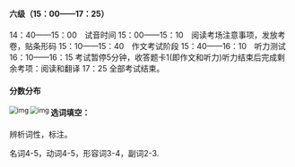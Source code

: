 #### 六级（15：00——17：25）

14：40——15：00　试音时间
15：00——15：10　阅读考场注意事项，发放考卷，贴条形码
15：10——15：40　作文考试阶段
15：40——16：10　听力测试
16：10——16：15  考试暂停5分钟，收答题卡1(即作文和听力)听力结束后完成剩余考项：阅读和翻译
17：25 全部考试结束。  

#### 分数分布

<img src="https://n1image.hjfile.cn/mh/2017/08/08/76674e4a0a1ac03711ab6db68e034156.jpg" alt="img" style="zoom:85%;" div align="left" />

<img src="https://n1image.hjfile.cn/mh/2017/08/08/d470a7580699504be7949ac57c71bd12.jpg" alt="img" style="zoom:85%;" div align="left"/>

#### 选词填空：

辨析词性，标注。

名词4-5，动词4-5，形容词3-4，副词2-3.